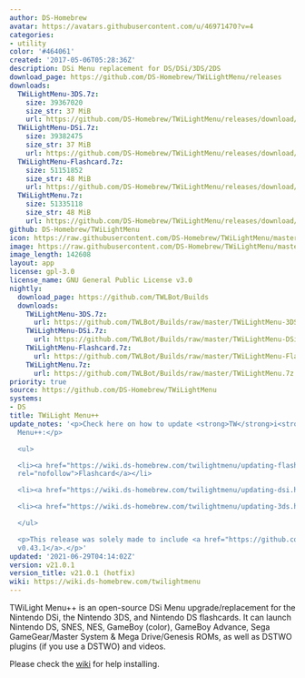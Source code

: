```yaml
---
author: DS-Homebrew
avatar: https://avatars.githubusercontent.com/u/46971470?v=4
categories:
- utility
color: '#464061'
created: '2017-05-06T05:28:36Z'
description: DSi Menu replacement for DS/DSi/3DS/2DS
download_page: https://github.com/DS-Homebrew/TWiLightMenu/releases
downloads:
  TWiLightMenu-3DS.7z:
    size: 39367020
    size_str: 37 MiB
    url: https://github.com/DS-Homebrew/TWiLightMenu/releases/download/v21.0.1/TWiLightMenu-3DS.7z
  TWiLightMenu-DSi.7z:
    size: 39382475
    size_str: 37 MiB
    url: https://github.com/DS-Homebrew/TWiLightMenu/releases/download/v21.0.1/TWiLightMenu-DSi.7z
  TWiLightMenu-Flashcard.7z:
    size: 51151852
    size_str: 48 MiB
    url: https://github.com/DS-Homebrew/TWiLightMenu/releases/download/v21.0.1/TWiLightMenu-Flashcard.7z
  TWiLightMenu.7z:
    size: 51335118
    size_str: 48 MiB
    url: https://github.com/DS-Homebrew/TWiLightMenu/releases/download/v21.0.1/TWiLightMenu.7z
github: DS-Homebrew/TWiLightMenu
icon: https://raw.githubusercontent.com/DS-Homebrew/TWiLightMenu/master/booter/Twilight%2B%2B-animated%20icon-fix.gif
image: https://raw.githubusercontent.com/DS-Homebrew/TWiLightMenu/master/logo.png
image_length: 142608
layout: app
license: gpl-3.0
license_name: GNU General Public License v3.0
nightly:
  download_page: https://github.com/TWLBot/Builds
  downloads:
    TWiLightMenu-3DS.7z:
      url: https://github.com/TWLBot/Builds/raw/master/TWiLightMenu-3DS.7z
    TWiLightMenu-DSi.7z:
      url: https://github.com/TWLBot/Builds/raw/master/TWiLightMenu-DSi.7z
    TWiLightMenu-Flashcard.7z:
      url: https://github.com/TWLBot/Builds/raw/master/TWiLightMenu-Flashcard.7z
    TWiLightMenu.7z:
      url: https://github.com/TWLBot/Builds/raw/master/TWiLightMenu.7z
priority: true
source: https://github.com/DS-Homebrew/TWiLightMenu
systems:
- DS
title: TWiLight Menu++
update_notes: '<p>Check here on how to update <strong>TW</strong>i<strong>L</strong>ight
  Menu++:</p>

  <ul>

  <li><a href="https://wiki.ds-homebrew.com/twilightmenu/updating-flashcard.html"
  rel="nofollow">Flashcard</a></li>

  <li><a href="https://wiki.ds-homebrew.com/twilightmenu/updating-dsi.html" rel="nofollow">DSi</a></li>

  <li><a href="https://wiki.ds-homebrew.com/twilightmenu/updating-3ds.html" rel="nofollow">3DS</a></li>

  </ul>

  <p>This release was solely made to include <a href="https://github.com/DS-Homebrew/nds-bootstrap/releases/tag/v0.43.1">nds-bootstrap
  v0.43.1</a>.</p>'
updated: '2021-06-29T04:14:02Z'
version: v21.0.1
version_title: v21.0.1 (hotfix)
wiki: https://wiki.ds-homebrew.com/twilightmenu
---
```

TWiLight Menu++ is an open-source DSi Menu upgrade/replacement for the Nintendo DSi, the Nintendo 3DS, and Nintendo DS flashcards. It can launch Nintendo DS, SNES, NES, GameBoy (color), GameBoy Advance, Sega GameGear/Master System & Mega Drive/Genesis ROMs, as well as DSTWO plugins (if you use a DSTWO) and videos.

Please check the [wiki](https://wiki.ds-homebrew.com/twilightmenu) for help installing.
